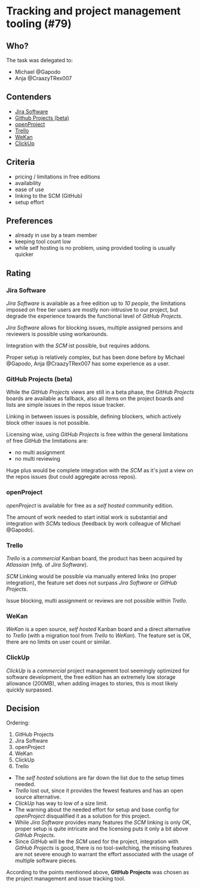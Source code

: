 # Tracking and project management tooling (#79)

## Who?

The task was delegated to:

- Michael @Gapodo
- Anja @CraazyTRex007

## Contenders

- [Jira Software](https://www.atlassian.com/software/jira)
- [Github Projects (beta)](https://docs.github.com/en/issues/trying-out-the-new-projects-experience/about-projects)
- [openProject](https://www.openproject.org/)
- [Trello](https://trello.com/)
- [WeKan](https://wekan.github.io/)
- [ClickUp](https://clickup.com/)

## Criteria

- pricing / limitations in free editions
- availability
- ease of use
- linking to the SCM (GitHub)
- setup effort

## Preferences

- already in use by a team member
- keeping tool count low
- while self hosting is no problem, using provided tooling is usually quicker

## Rating

### Jira Software

_Jira Software_ is available as a free edition up to _10 people_, the limitations imposed on free tier users are mostly non-intrusive to our project, but degrade the experience towards the functional level of _GitHub Projects_.

_Jira Software_ allows for blocking issues, multiple assigned persons and reviewers is possible using workarounds.

Integration with the _SCM_ ist possible, but requires addons.

Proper setup is relatively complex, but has been done before by Michael @Gapodo, Anja @CraazyTRex007 has some experience as a user.

### GitHub Projects (beta)

While the _GitHub Projects_ views are still in a beta phase, the _GitHub Projects_ boards are available as fallback, also all items on the project boards and lists are simple issues in the repos issue tracker.

Linking in between issues is possible, defining blockers, which actively block other issues is not possible.

Licensing wise, using _GitHub Projects_ is free within the general limitations of free _GitHub_ the limitations are:

- no multi assignment
- no multi reviewing

Huge plus would be complete integration with the _SCM_ as it's just a view on the repos issues (but could aggregate across repos).

### openProject

_openProject_ is available for free as a _self hosted_ community edition.

The amount of work needed to start initial work is substantial and integration with _SCMs_ tedious (feedback by work colleague of Michael @Gapodo).

### Trello

_Trello_ is a _commercial_ Kanban board, the product has been acquired by _Atlassian_ (mfg. of _Jira Software_).

_SCM_ Linking would be possible via manually entered links (no proper integration), the feature set does not surpass _Jira Software_ or _GitHub Projects_.

Issue blocking, multi assignment or reviews are not possible within _Trello_.

### WeKan

_WeKan_ is a open source, _self hosted_ Kanban board and a direct alternative to _Trello_ (with a migration tool from _Trello_ to _WeKan_). The feature set is OK, there are no limits on user count or similar.

### ClickUp

_ClickUp_ is a _commercial_ project management tool seemingly optimized for software development, the free edition has an extremely low storage allowance (200MB), when adding images to stories, this is most likely quickly surpassed.

## Decision

Ordering:

1. GitHub Projects
2. Jira Software
3. openProject
4. WeKan
5. ClickUp
6. Trello

- The _self hosted_ solutions are far down the list due to the setup times needed.
- _Trello_ lost out, since it provides the fewest features and has an open source alternative.
- _ClickUp_ has way to low of a size limit.
- The warning about the needed effort for setup and base config for _openProject_ disqualified it as a solution for this project.
- While _Jira Software_ provides many features the _SCM_ linking is only OK, proper setup is quite intricate and the licensing puts it only a bit above _GitHub Projects_.
- Since _GitHub_ will be the _SCM_ used for the project, integration with _GitHub Projects_ is good, there is no tool-switching, the missing features are not severe enough to warrant the effort associated with the usage of multiple software pieces.

According to the points mentioned above, **GitHub Projects** was chosen as the project management and issue tracking tool.
